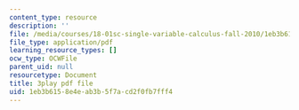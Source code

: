 ```yaml
---
content_type: resource
description: ''
file: /media/courses/18-01sc-single-variable-calculus-fall-2010/1eb3b6158e4eab3b5f7acd2f0fb7fff4_4Q37iOyBq44.pdf
file_type: application/pdf
learning_resource_types: []
ocw_type: OCWFile
parent_uid: null
resourcetype: Document
title: 3play pdf file
uid: 1eb3b615-8e4e-ab3b-5f7a-cd2f0fb7fff4
---
```

